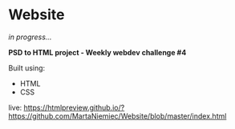 # Website
*in progress...*

**PSD to HTML project - Weekly webdev challenge #4**

Built using:
* HTML
* CSS

live: https://htmlpreview.github.io/?https://github.com/MartaNiemiec/Website/blob/master/index.html
